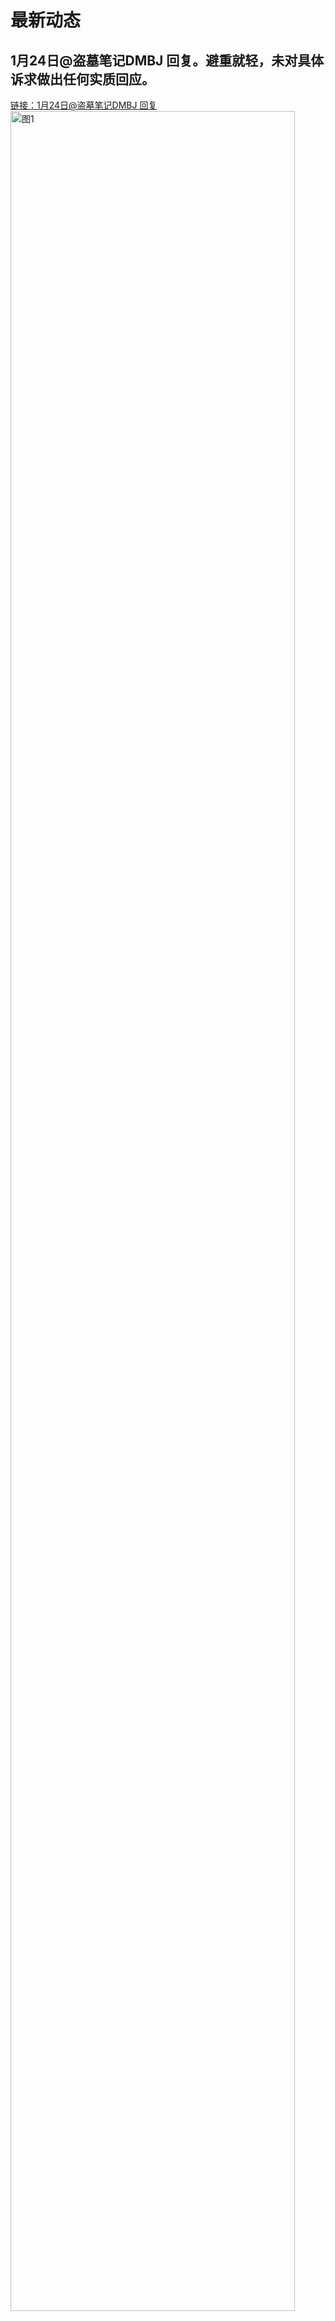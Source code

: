 # 最新动态

## 1月24日@盗墓笔记DMBJ 回复。避重就轻，未对具体诉求做出任何实质回应。
[链接：1月24日@盗墓笔记DMBJ 回复](https://weibo.com/3182845464/5126438015211388)<br>
<img src="https://2025rak-1330218385.cos.ap-shanghai.myqcloud.com/pingxie-depository/news-1.jpg" width="95%" alt="图1"><br>

